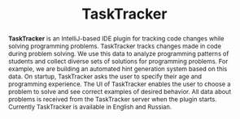 ---
title: "TaskTracker"
collection: tools
permalink: /tool/tasktracker
pdf: 'https://arxiv.org/pdf/2012.05085.pdf'
paperurl: 'https://doi.org/10.1145/3408877.3432534'
tool: 'https://github.com/JetBrains-Research/task-tracker-plugin'
video: 'https://www.youtube.com/watch?v=ZZXmiFCAgTI'
tag: 'An IntelliJ-based IDE plugin for tracking code changes while solving programming problems.'
abstract: '<p><b>TaskTracker</b> is an IntelliJ-based IDE plugin for tracking code changes while solving programming problems. TaskTracker tracks changes made in code during problem solving. We use this data to analyze programming patterns of students and collect diverse sets of solutions for programming problems. For example, we are building an automated hint generation system based on this data. On startup, TaskTracker asks the user to specify their age and programming experience. The UI of TaskTracker enables the user to choose a problem to solve and see correct examples of desired behavior. All data about problems is received from the TaskTracker server when the plugin starts. Currently TaskTracker is available in English and Russian.</p>'
---